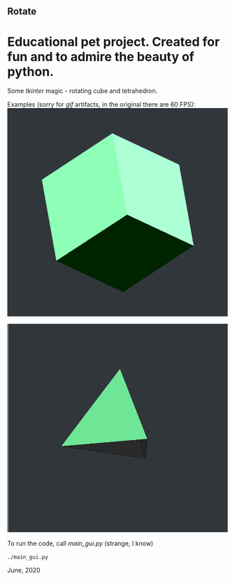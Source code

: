 ## Rotate
# Educational pet project. Created for fun and to admire the beauty of python.

Some *tkinter* magic - rotating cube and tetrahedron.

Examples (sorry for *gif* artifacts, in the original there are 60 FPS):
![Cube](/examples/cube_example.gif)

![Tetrahedron](/examples/tetra_example.gif)

To run the code, call *main_gui.py* (strange, I know)

    ./main_gui.py

June, 2020